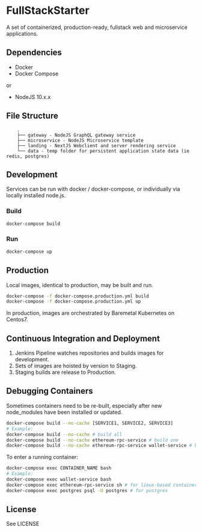 # FullStackStarter

A set of containerized, production-ready, fullstack web and microservice applications.


## Dependencies
- Docker
- Docker Compose

or

- NodeJS 10.x.x


## File Structure

```
    .
    ├── gateway - NodeJS GraphQL gateway service
    ├── microservice - NodeJS Microservice template
    ├── landing - NextJS Webclient and server rendering service
    └── data - temp folder for persistent application state data (ie redis, postgres)
```


## Development

Services can be run with docker / docker-compose, or individually via locally installed node.js.

### Build

```bash
docker-compose build
```


### Run

```bash
docker-compose up
```


## Production

Local images, identical to production, may be built and run.

```bash
docker-compose -f docker-compose.production.yml build
docker-compose -f docker-compose.production.yml up
```

In production, images are orchestrated by Baremetal Kubernetes on Centos7.


## Continuous Integration and Deployment

1. Jenkins Pipeline watches repositories and builds images for development.
2. Sets of images are hoisted by version to Staging.
3. Staging builds are release to Production.


## Debugging Containers

Sometimes containers need to be re-built, especially after new node_modules have been installed or updated.
```bash
docker-compose build --no-cache [SERVICE1, SERVICE2, SERVICE3]
# Example:
docker-compose build --no-cache # build all
docker-compose build --no-cache ethereum-rpc-service # build one
docker-compose build --no-cache ethereum-rpc-service wallet-service # build several
```

To enter a running container:
```bash
docker-compose exec CONTAINER_NAME bash
# Example:
docker-compose exec wallet-service bash
docker-compose exec ethereum-rpc-service sh # for linux-based containers that only have sh installed
docker-compose exec postgres psql -U postgres # for postgres
```


## License

See LICENSE
